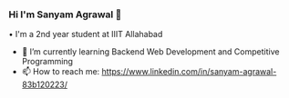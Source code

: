 ### Hi I'm Sanyam Agrawal 👋

<!--
**SanyamAgrawal07/SanyamAgrawal07** is a ✨ _special_ ✨ repository because its `README.md` (this file) appears on your GitHub profile.

Here are some ideas to get you started:

- 🔭 I’m currently working on ...
- 🌱 I’m currently learning ...
- 👯 I’m looking to collaborate on ...
- 🤔 I’m looking for help with ...
- 💬 Ask me about ...
- 📫 How to reach me: ...
- 😄 Pronouns: ...
- ⚡ Fun fact: ...
-->
•	I'm a 2nd year student at IIIT Allahabad
- 🌱 I’m currently learning Backend Web Development and Competitive Programming
- 📫 How to reach me: https://www.linkedin.com/in/sanyam-agrawal-83b120223/
<!-- •	Learning Backend Web Development and Competitive Programming -->
<!-- 
Skills\
• HTML\
• CSS\
• Javascript\
• C++\
• C

Website - https://sanyamagrawal07.github.io/HINT-Resume-Project/ -->
